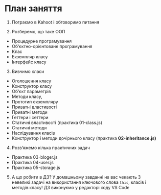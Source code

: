 # План заняття

1. Пограємо в Kahoot і обговоримо питання

2. Розберемо, що таке ООП

- Процедурне програмування
- Об'єктно-орієнтоване програмування
- Клас
- Екземпляр класу
- Інтерфейс класу

3. Вивчимо класи

- Оголошення класу
- Конструктор класу
- Об'єкт параметрів
- Методи класу,
- Прототип екземпляру
- Приватні властивості
- Приватні методи
- Геттери і сеттери
- Статичні властивості (практика 01-class.js)
- Статичні методи
- Наслідування класів
- Конструктор і методи дочірнього класу (практика **02-inheritance.js)**

4. Розв’яжемо кілька практичних задач

- Практика 03-bloger.js
- Практика 04-user.js
- Практика 05-storage.js

5. А що робити в ДЗ? У домашньому завданні на вас чекають 3 невеликі задачі на використання ключового слова `this`, класів і методів класу! ДЗ виконуємо у редакторі коду VS Code
